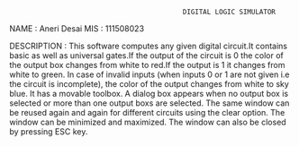                                                DIGITAL LOGIC SIMULATOR
                                               
NAME : Aneri Desai
MIS : 111508023

DESCRIPTION : 
          This software computes any given digital circuit.It contains basic as well as universal gates.If the output of the 
          circuit is 0 the color of the output box changes from white to red.If the output is 1 it changes from white to green.
          In case of invalid inputs (when inputs 0 or 1 are not given i.e the circuit is incomplete),  the color of the output
          changes from white to sky blue.
          It has a movable toolbox.
          A dialog box appears when no output box is selected or more than one output boxs are selected.
          The same window can be reused again and again for different circuits using the clear option.
          The window can be minimized and maximized.
          The window can also be closed by pressing ESC key.
